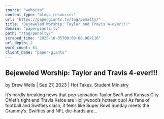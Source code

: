 ```yaml
---
source: "website"
content_type: "blogs_resources"
url: "https://papergiants.tv/tag/penalty/"
title: "Bejeweled Worship: Taylor and Travis 4-ever!!!"
domain: "papergiants.tv"
path: "/tag/penalty/"
scraped_time: "2025-10-05T00:09:08.067116"
url_depth: 2
word_count: 61
client_name: "paper-giants"
---
```


## Bejeweled Worship: Taylor and Travis 4-ever!!!

by Drew Wells | Sep 27, 2023 | Hot Takes, Student Ministry

It’s hardly breaking news that pop sensation Taylor Swift and Kansas City Chief’s tight end Travis Kelce are Hollywood’s hottest duo! As fans of football and Swifties clash, it feels like Super Bowl Sunday meets the Grammy’s. Swifties and NFL die-hards are...